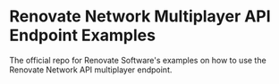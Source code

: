 # Renovate Network Multiplayer API Endpoint Examples
 The official repo for Renovate Software's examples on how to use the Renovate Network API multiplayer endpoint.
